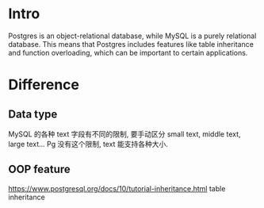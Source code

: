 
# Intro
Postgres is an object-relational database, while MySQL is a purely relational database. This means that Postgres includes features like table inheritance and function overloading, which can be important to certain applications.

# Difference

## Data type
MySQL 的各种 text 字段有不同的限制, 要手动区分 small text, middle text, large text... Pg 没有这个限制, text 能支持各种大小.

## OOP feature
https://www.postgresql.org/docs/10/tutorial-inheritance.html
table inheritance
